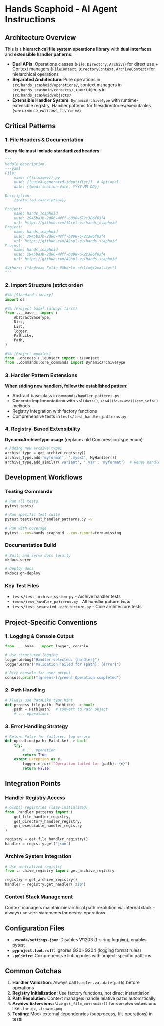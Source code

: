 # Hands Scaphoid - AI Agent Instructions

## Architecture Overview

This is a **hierarchical file system operations library** with **dual interfaces** and **extensible handler patterns**:

- **Dual APIs**: Operations classes (`File`, `Directory`, `Archive`) for direct use + Context managers (`FileContext`, `DirectoryContext`, `ArchiveContext`) for hierarchical operations
- **Separated Architecture**: Pure operations in `src/hands_scaphoid/operations/`, context managers in `src/hands_scaphoid/contexts/`, core objects in `src/hands_scaphoid/objects/`
- **Extensible Handler System**: `DynamicArchiveType` with runtime-extensible registry, Handler patterns for files/directories/executables (see `HANDLER_PATTERNS_DESIGN.md`)

## Critical Patterns

### 1. File Headers & Documentation
**Every file must include standardized headers**:
```python
"""
Module description.
---yaml
File:
    name: {{filename}}.py
    uuid: {{uuid4-generated-identifier}}  # Optional
    date: {{modification-date, YYYY-MM-DD}}

Description:
    {{Detailed description}}

Project:
    name: hands_scaphoid
    uuid: 2945ba3b-2d66-4dff-b898-672c386f03f4
    url: https://github.com/42sol-eu/hands_scaphoid
Project:
    name: hands_scaphoid
    uuid: 2945ba3b-2d66-4dff-b898-672c386f03f4
    url: https://github.com/42sol-eu/hands_scaphoid
Project:
    name: hands_scaphoid
    uuid: 2945ba3b-2d66-4dff-b898-672c386f03f4
    url: https://github.com/42sol-eu/hands_scaphoid

Authors: ["Andreas Felix Häberle <felix@42sol.eu>"]
"""
```

### 2. Import Structure (strict order)
```python
#%% [Standard library]
import os 

#%% [Project base] (always first)
from ..__base__ import (
    AbstractBaseType,
    Dict,
    List,
    logger,
    PathLike, 
    Path,
)

#%% [Project modules]  
from ..objects.FileObject import FileObject
from ..commands.core_commands import DynamicArchiveType
```

### 3. Handler Pattern Extensions
**When adding new handlers, follow the established pattern**:
- Abstract base class in `commands/handler_patterns.py`
- Concrete implementations with `validate()`, `read()`/`execute()`/`get_info()` methods
- Registry integration with factory functions
- Comprehensive tests in `tests/test_handler_patterns.py`

### 4. Registry-Based Extensibility  
**DynamicArchiveType usage** (replaces old CompressionType enum):
```python
# Adding new archive types
archive_type = get_archive_registry()
archive_type.add('myformat', '.myext', MyHandler())
archive_type.add_similar('variant', '.var', 'myformat')  # Reuse handler
```

## Development Workflows

### Testing Commands
```bash
# Run all tests
pytest tests/

# Run specific test suite  
pytest tests/test_handler_patterns.py -v

# Run with coverage
pytest --cov=hands_scaphoid --cov-report=term-missing
```

### Documentation Build
```bash
# Build and serve docs locally
mkdocs serve

# Deploy docs  
mkdocs gh-deploy
```

### Key Test Files
- `tests/test_archive_system.py` - Archive handler tests
- `tests/test_handler_patterns.py` - All handler pattern tests  
- `tests/test_separated_architecture.py` - Core architecture tests

## Project-Specific Conventions

### 1. Logging & Console Output
```python
from ..__base__ import logger, console

# Use structured logging
logger.debug("Handler selected: {handler}")
logger.error("Validation failed for {path}: {error}")

# Rich console for user output
console.print("[green]✓[/green] Operation completed")
```

### 2. Path Handling
```python
# Always use PathLike type hint
def process_file(path: PathLike) -> bool:
    path = Path(path)  # Convert to Path object
    # ... operations
```

### 3. Error Handling Strategy
```python
# Return False for failures, log errors
def operation(path: PathLike) -> bool:
    try:
        # ... operation
        return True
    except Exception as e:
        logger.error(f"Operation failed for {path}: {e}")
        return False
```

## Integration Points

### Handler Registry Access
```python
# Global registries (lazy-initialized)
from .handler_patterns import (
    get_file_handler_registry,
    get_directory_handler_registry, 
    get_executable_handler_registry
)

registry = get_file_handler_registry()
handler = registry.get('json')
```

### Archive System Integration
```python
# Use centralized registry
from .archive_registry import get_archive_registry

registry = get_archive_registry()
handler = registry.get_handler('zip')
```

### Context Stack Management
Context managers maintain hierarchical path resolution via internal stack - always use `with` statements for nested operations.

## Configuration Files

- **`.vscode/settings.json`**: Disables W1203 (f-string logging), enables pytest
- **`pyproject.tool.ruff`**: Ignores G201-G204 (logging format rules)  
- **`.pylintrc`**: Comprehensive linting rules with project-specific patterns

## Common Gotchas

1. **Handler Validation**: Always call `handler.validate(path)` before operations
2. **Registry Initialization**: Use factory functions, not direct instantiation  
3. **Path Resolution**: Context managers handle relative paths automatically
4. **Archive Extensions**: Use `get_file_extension()` for complex extensions like `.tar.gz`, `.drawio.png`
5. **Testing**: Mock external dependencies (subprocess, file operations) in tests
